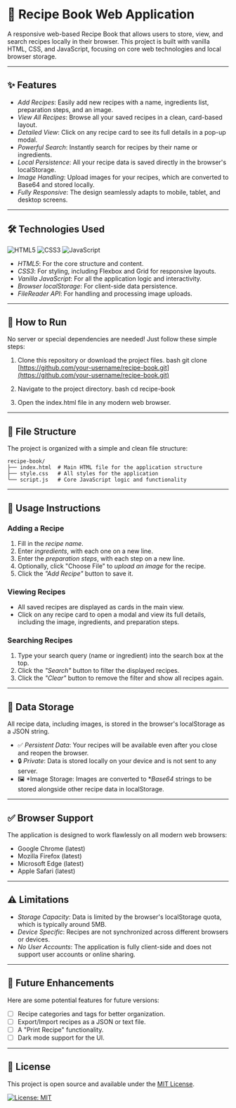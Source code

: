 # 🍳 Recipe Book Web Application

A responsive web-based Recipe Book that allows users to store, view, and search recipes locally in their browser. This project is built with vanilla HTML, CSS, and JavaScript, focusing on core web technologies and local browser storage.

---

## ✨ Features

-   *Add Recipes*: Easily add new recipes with a name, ingredients list, preparation steps, and an image.
-   *View All Recipes*: Browse all your saved recipes in a clean, card-based layout.
-   *Detailed View*: Click on any recipe card to see its full details in a pop-up modal.
-   *Powerful Search*: Instantly search for recipes by their name or ingredients.
-   *Local Persistence*: All your recipe data is saved directly in the browser's localStorage.
-   *Image Handling*: Upload images for your recipes, which are converted to Base64 and stored locally.
-   *Fully Responsive*: The design seamlessly adapts to mobile, tablet, and desktop screens.

---

## 🛠 Technologies Used

![HTML5](https://img.shields.io/badge/HTML5-E34F26?style=for-the-badge&logo=html5&logoColor=white)
![CSS3](https://img.shields.io/badge/CSS3-1572B6?style=for-the-badge&logo=css3&logoColor=white)
![JavaScript](https://img.shields.io/badge/JavaScript-F7DF1E?style=for-the-badge&logo=javascript&logoColor=black)

-   *HTML5*: For the core structure and content.
-   *CSS3*: For styling, including Flexbox and Grid for responsive layouts.
-   *Vanilla JavaScript*: For all the application logic and interactivity.
-   *Browser localStorage*: For client-side data persistence.
-   *FileReader API*: For handling and processing image uploads.

---

## 🚀 How to Run

No server or special dependencies are needed! Just follow these simple steps:

1.  Clone this repository or download the project files.
    bash
    git clone [https://github.com/your-username/recipe-book.git](https://github.com/your-username/recipe-book.git)
    
2.  Navigate to the project directory.
    bash
    cd recipe-book
    
3.  Open the index.html file in any modern web browser.

---

## 📂 File Structure

The project is organized with a simple and clean file structure:

```
recipe-book/
├── index.html  # Main HTML file for the application structure
├── style.css   # All styles for the application
└── script.js   # Core JavaScript logic and functionality
```


---

## 📖 Usage Instructions

### Adding a Recipe
1.  Fill in the *recipe name*.
2.  Enter *ingredients*, with each one on a new line.
3.  Enter the *preparation steps*, with each step on a new line.
4.  Optionally, click "Choose File" to *upload an image* for the recipe.
5.  Click the *"Add Recipe"* button to save it.

### Viewing Recipes
-   All saved recipes are displayed as cards in the main view.
-   Click on any recipe card to open a modal and view its full details, including the image, ingredients, and preparation steps.

### Searching Recipes
1.  Type your search query (name or ingredient) into the search box at the top.
2.  Click the *"Search"* button to filter the displayed recipes.
3.  Click the *"Clear"* button to remove the filter and show all recipes again.

---

## 💾 Data Storage

All recipe data, including images, is stored in the browser's localStorage as a JSON string.

-   ✅ *Persistent Data*: Your recipes will be available even after you close and reopen the browser.
-   🔒 *Private*: Data is stored locally on your device and is not sent to any server.
-   🖼 *Image Storage: Images are converted to **Base64* strings to be stored alongside other recipe data in localStorage.

---

## ✅ Browser Support

The application is designed to work flawlessly on all modern web browsers:

-   Google Chrome (latest)
-   Mozilla Firefox (latest)
-   Microsoft Edge (latest)
-   Apple Safari (latest)

---

## ⚠ Limitations

-   *Storage Capacity*: Data is limited by the browser's localStorage quota, which is typically around 5MB.
-   *Device Specific*: Recipes are not synchronized across different browsers or devices.
-   *No User Accounts*: The application is fully client-side and does not support user accounts or online sharing.

---

## 🔮 Future Enhancements

Here are some potential features for future versions:

-   [ ] Recipe categories and tags for better organization.
-   [ ] Export/Import recipes as a JSON or text file.
-   [ ] A "Print Recipe" functionality.
-   [ ] Dark mode support for the UI.

---

## 📄 License

This project is open source and available under the [MIT License](LICENSE).

[![License: MIT](https://img.shields.io/badge/License-MIT-yellow.svg?style=for-the-badge)](https://opensource.org/licenses/MIT)
